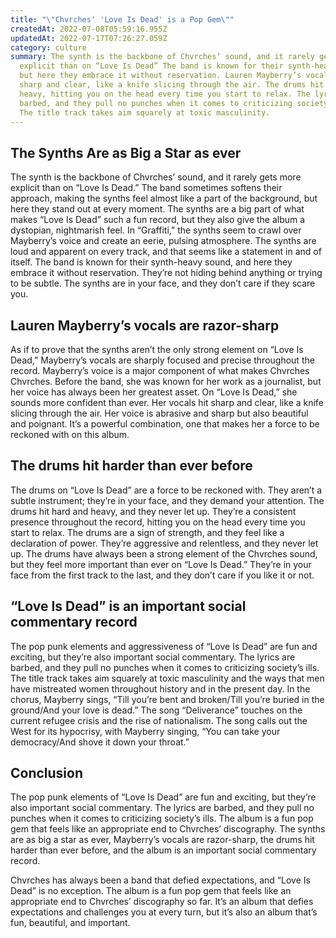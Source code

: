 ```yaml
---
title: "\"Chvrches' 'Love Is Dead' is a Pop Gem\""
createdAt: 2022-07-08T05:59:16.955Z
updatedAt: 2022-07-17T07:26:27.059Z
category: culture
summary: The synth is the backbone of Chvrches’ sound, and it rarely gets more
  explicit than on “Love Is Dead” The band is known for their synth-heavy sound,
  but here they embrace it without reservation. Lauren Mayberry’s vocals are
  sharp and clear, like a knife slicing through the air. The drums hit hard and
  heavy, hitting you on the head every time you start to relax. The lyrics are
  barbed, and they pull no punches when it comes to criticizing society's ills.
  The title track takes aim squarely at toxic masculinity.
---
```


## The Synths Are as Big a Star as ever

The synth is the backbone of Chvrches’ sound, and it rarely gets more explicit than on “Love Is Dead.” The band sometimes softens their approach, making the synths feel almost like a part of the background, but here they stand out at every moment.
The synths are a big part of what makes “Love Is Dead” such a fun record, but they also give the album a dystopian, nightmarish feel. In “Graffiti,” the synths seem to crawl over Mayberry’s voice and create an eerie, pulsing atmosphere.
The synths are loud and apparent on every track, and that seems like a statement in and of itself. The band is known for their synth-heavy sound, and here they embrace it without reservation. They’re not hiding behind anything or trying to be subtle. The synths are in your face, and they don’t care if they scare you.

## Lauren Mayberry’s vocals are razor-sharp

As if to prove that the synths aren’t the only strong element on “Love Is Dead,” Mayberry’s vocals are sharply focused and precise throughout the record.
Mayberry’s voice is a major component of what makes Chvrches Chvrches. Before the band, she was known for her work as a journalist, but her voice has always been her greatest asset. On “Love Is Dead,” she sounds more confident than ever. Her vocals hit sharp and clear, like a knife slicing through the air.
Her voice is abrasive and sharp but also beautiful and poignant. It’s a powerful combination, one that makes her a force to be reckoned with on this album.

## The drums hit harder than ever before

The drums on “Love Is Dead” are a force to be reckoned with. They aren’t a subtle instrument; they’re in your face, and they demand your attention.
The drums hit hard and heavy, and they never let up. They’re a consistent presence throughout the record, hitting you on the head every time you start to relax.
The drums are a sign of strength, and they feel like a declaration of power. They’re aggressive and relentless, and they never let up.
The drums have always been a strong element of the Chvrches sound, but they feel more important than ever on “Love Is Dead.” They’re in your face from the first track to the last, and they don’t care if you like it or not.

## “Love Is Dead” is an important social commentary record

The pop punk elements and aggressiveness of “Love Is Dead” are fun and exciting, but they’re also important social commentary. The lyrics are barbed, and they pull no punches when it comes to criticizing society’s ills.
The title track takes aim squarely at toxic masculinity and the ways that men have mistreated women throughout history and in the present day. In the chorus, Mayberry sings, “Till you’re bent and broken/Till you’re buried in the ground/And your love is dead.”
The song “Deliverance” touches on the current refugee crisis and the rise of nationalism. The song calls out the West for its hypocrisy, with Mayberry singing, “You can take your democracy/And shove it down your throat.”

## Conclusion

The pop punk elements of “Love Is Dead” are fun and exciting, but they’re also important social commentary. The lyrics are barbed, and they pull no punches when it comes to criticizing society’s ills.
The album is a fun pop gem that feels like an appropriate end to Chvrches’ discography. The synths are as big a star as ever, Mayberry’s vocals are razor-sharp, the drums hit harder than ever before, and the album is an important social commentary record.

Chvrches has always been a band that defied expectations, and “Love Is Dead” is no exception. The album is a fun pop gem that feels like an appropriate end to Chvrches’ discography so far. It’s an album that defies expectations and challenges you at every turn, but it’s also an album that’s fun, beautiful, and important.
